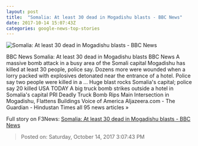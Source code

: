 ```yaml
---
layout: post
title:  "Somalia: At least 30 dead in Mogadishu blasts - BBC News"
date: 2017-10-14 15:07:43Z
categories: google-news-top-stories
---
```


![Somalia: At least 30 dead in Mogadishu blasts - BBC News](https://ichef.bbci.co.uk/images/ic/1024x576/p05jyfs6.jpg)

BBC News Somalia: At least 30 dead in Mogadishu blasts BBC News A massive bomb attack in a busy area of the Somali capital Mogadishu has killed at least 30 people, police say. Dozens more were wounded when a lorry packed with explosives detonated near the entrance of a hotel. Police say two people were killed in a ... Huge blast rocks Somalia's capital; police say 20 killed USA TODAY A big truck bomb strikes outside a hotel in Somalia's capital PRI Deadly Truck Bomb Rips Main Intersection in Mogadishu, Flattens Buildings Voice of America Aljazeera.com - The Guardian - Hindustan Times all 95 news articles »


Full story on F3News: [Somalia: At least 30 dead in Mogadishu blasts - BBC News](http://www.f3nws.com/n/b3UfTE)

> Posted on: Saturday, October 14, 2017 3:07:43 PM
